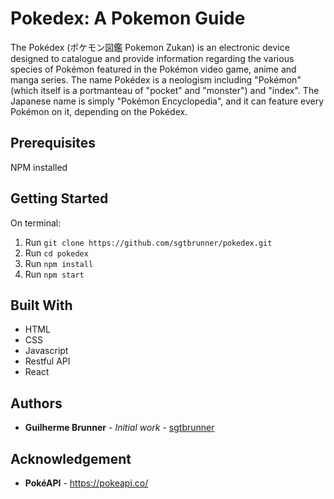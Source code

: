 # Pokedex: A Pokemon Guide

The Pokédex (ポケモン図鑑 Pokemon Zukan) is an electronic device designed to catalogue and provide information regarding the various species of Pokémon featured in the Pokémon video game, anime and manga series. The name Pokédex is a neologism including "Pokémon" (which itself is a portmanteau of "pocket" and "monster") and "index". The Japanese name is simply "Pokémon Encyclopedia", and it can feature every Pokémon on it, depending on the Pokédex.

## Prerequisites

NPM installed

## Getting Started

On terminal:
1. Run `git clone https://github.com/sgtbrunner/pokedex.git`
2. Run `cd pokedex`
3. Run `npm install`
4. Run `npm start`

## Built With

* HTML
* CSS
* Javascript
* Restful API
* React

## Authors

* **Guilherme Brunner** - *Initial work* - [sgtbrunner](https://github.com/sgtbrunner)

## Acknowledgement
* **PokéAPI** - https://pokeapi.co/


